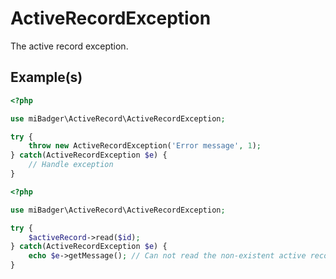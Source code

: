 # ActiveRecordException

The active record exception.

## Example(s)

```php
<?php

use miBadger\ActiveRecord\ActiveRecordException;

try {
	throw new ActiveRecordException('Error message', 1);
} catch(ActiveRecordException $e) {
	// Handle exception
}
```

```php
<?php

use miBadger\ActiveRecord\ActiveRecordException;

try {
	$activeRecord->read($id);
} catch(ActiveRecordException $e) {
	echo $e->getMessage(); // Can not read the non-existent active record entry 1234567890 from the `example` table.
}
```
